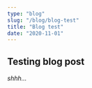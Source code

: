 ```yaml
---
type: "blog"
slug: "/blog/blog-test"
title: "Blog test"
date: "2020-11-01"
---
```


## Testing blog post

*shhh...*
